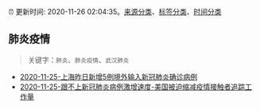 :alarm_clock: 更新时间: 2020-11-26 02:04:35。[来源分类](../README.md)、[标签分类](../TAGS.md)、[时间分类](../TIMELINE.md)

## 肺炎疫情


> 关键字：`肺炎`、`肺炎疫情`、`武汉肺炎`



- [2020-11-25-上海昨日新增5例境外输入新冠肺炎确诊病例](http://app.cctv.com/special/cportal/detail/arti/index.html?id=Artipf76z5MHhMt1ZUCLvJUo201126&isfromapp=1) 
- [2020-11-25-跟不上新冠肺炎病例激增速度-美国被迫缩减疫情接触者追踪工作量](http://app.cctv.com/special/cportal/detail/arti/index.html?id=Artiw5I9yuWmtj0EFTYW0tmV201126&isfromapp=1) 